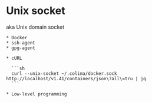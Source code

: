 # Unix socket

aka Unix domain socket

~~~admonish example title="Example applications"
* Docker
* ssh-agent
* gpg-agent
~~~

~~~admonish example title="Unix socket client"
* cURL

  ```sh
  curl --unix-socket ~/.colima/docker.sock http://localhost/v1.41/containers/json\?all\=tru | jq
  ```

* Low-level programming
~~~
